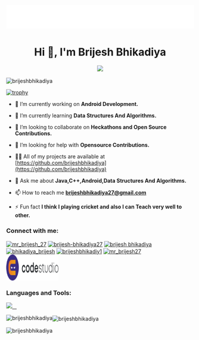 <h1 align="center">
  <img src="https://raw.githubusercontent.com/brijeshbhikadiya/brijeshbhikadiya/master/name.svg" alt="brijeshbhikadiya" />
</h1>

<h1 align="center">Hi 👋, I'm Brijesh Bhikadiya</h1>
<p align="center">
<!--   <a href="https://github.com/DenverCoder1/readme-typing-svg"> -->
    <img src="https://readme-typing-svg.herokuapp.com?color=E22FE4&width=1000&height=45&lines=A+passionate+Android+Developer+and+programmer+from+India.;Always+Learning+New+Things;Empowering+Others;Nice+To+Meet+You+...&center=true"></a>

</p>

<p align="left"> <img src="https://komarev.com/ghpvc/?username=brijeshbhikadiya&label=Profile%20views&color=0e75b6&style=flat" alt="brijeshbhikadiya" /> </p>

[![trophy](https://github-profile-trophy.vercel.app/?username=brijeshbhikadiya&theme=radical&margin-w=20&margin-h=15&no-frame=true)](https://github.com/brijeshbhikadiya/github-profile-trophy)

- 🔭 I’m currently working on **Android Development.**

- 🌱 I’m currently learning **Data Structures And Algorithms.**

- 👯 I’m looking to collaborate on **Heckathons and Open Source Contributions.**

- 🤝 I’m looking for help with **Opensource Contributions.**

- 👨‍💻 All of my projects are available at [https://github.com/brijeshbhikadiya](https://github.com/brijeshbhikadiya)

- 💬 Ask me about **Java,C++,Android,Data Structures And Algorithms.**

- 📫 How to reach me **brijeshbhikadiya27@gmail.com**

- ⚡ Fun fact **I think I playing cricket and also I can Teach very well to other.**

<h3 align="left">Connect with me:</h3>
<p align="left">
<a href="https://twitter.com/mr_brijesh_27" target="blank"><img align="center" src="https://raw.githubusercontent.com/rahuldkjain/github-profile-readme-generator/master/src/images/icons/Social/twitter.svg" alt="mr_brijesh_27" height="30" width="40" /></a>
<a href="https://linkedin.com/in/brijesh-bhikadiya27" target="blank"><img align="center" src="https://raw.githubusercontent.com/rahuldkjain/github-profile-readme-generator/master/src/images/icons/Social/linked-in-alt.svg" alt="brijesh-bhikadiya27" height="30" width="40" /></a>
<a href="https://fb.com/brijesh bhikadiya" target="blank"><img align="center" src="https://raw.githubusercontent.com/rahuldkjain/github-profile-readme-generator/master/src/images/icons/Social/facebook.svg" alt="brijesh bhikadiya" height="30" width="40" /></a>
<a href="https://instagram.com/bhikadiya_brijesh" target="blank"><img align="center" src="https://raw.githubusercontent.com/rahuldkjain/github-profile-readme-generator/master/src/images/icons/Social/instagram.svg" alt="bhikadiya_brijesh" height="30" width="40" /></a>
<a href="https://www.hackerrank.com/brijeshbhikadiy1" target="blank"><img align="center" src="https://raw.githubusercontent.com/rahuldkjain/github-profile-readme-generator/master/src/images/icons/Social/hackerrank.svg" alt="brijeshbhikadiy1" height="30" width="40" /></a>
<a href="https://www.leetcode.com/mr_brijesh27" target="blank"><img align="center" src="https://raw.githubusercontent.com/rahuldkjain/github-profile-readme-generator/master/src/images/icons/Social/leet-code.svg" alt="mr_brijesh27" height="30" width="40" /></a>
  <a href="https://www.codingninjas.com/codestudio/profile/9dac0cdd-17bd-4c3b-bea5-ae2669601f24" target="blank"><img align="center" src="https://raw.githubusercontent.com/brijeshbhikadiya/brijeshbhikadiya/master/codestudio.svg" alt="brijesh" height="70" width="140" /></a>
</p>

<h3 align="left">Languages and Tools:</h3>
<p>
  <a href="https://skillicons.dev">
    <img src="https://skillicons.dev/icons?i=c,cpp,java,css,eclipse,firebase,flutter,git,github,html,instagram,js,jquery,linkedin,mysql,ps,postman,py,replit,sass,stackoverflow,twitter,vscode,visualstudio,&perline=12" />
  </a>
</p>

<p><img align="left" src="https://github-readme-stats-ten-navy.vercel.app/api/top-langs?username=brijeshbhikadiya&hide=html&theme=codeSTACKr&show_icons=true&locale=en&layout=compact&title_color=FFBF00" alt="brijeshbhikadiya" /></p>

<p><img align="center" src="https://github-readme-stats-ten-navy.vercel.app/api?username=brijeshbhikadiya&theme=ocean_dark&show_icons=true&ring_color=ff0000&title_color=FFBF00" alt="brijeshbhikadiya"/></p>

<p><img align="center" src="https://github-readme-streak-stats.herokuapp.com/?user=brijeshbhikadiya&theme=chartreuse-dark&currStreakNum=red&fire=red" alt="brijeshbhikadiya" /></p>
